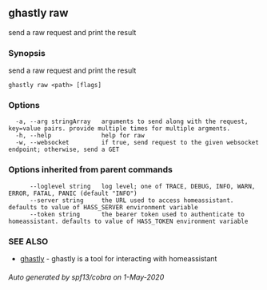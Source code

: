 ## ghastly raw

send a raw request and print the result

### Synopsis

send a raw request and print the result

```
ghastly raw <path> [flags]
```

### Options

```
  -a, --arg stringArray   arguments to send along with the request, key=value pairs. provide multiple times for multiple argments.
  -h, --help              help for raw
  -w, --websocket         if true, send request to the given websocket endpoint; otherwise, send a GET
```

### Options inherited from parent commands

```
      --loglevel string   log level; one of TRACE, DEBUG, INFO, WARN, ERROR, FATAL, PANIC (default "INFO")
      --server string     the URL used to access homeassistant. defaults to value of HASS_SERVER environment variable
      --token string      the bearer token used to authenticate to homeassistant. defaults to value of HASS_TOKEN environment variable
```

### SEE ALSO

* [ghastly](ghastly.md)	 - ghastly is a tool for interacting with homeassistant

###### Auto generated by spf13/cobra on 1-May-2020
